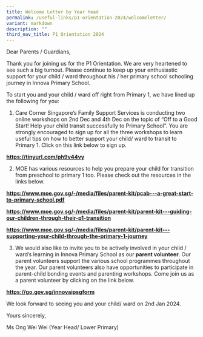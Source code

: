 ```yaml
---
title: Welcome Letter by Year Head
permalink: /useful-links/p1-orientation-2024/welcomeletter/
variant: markdown
description: ""
third_nav_title: P1 Orientation 2024
---
```

Dear Parents / Guardians,

Thank you for joining us for the P1 Orientation. We are very heartened to see such a big turnout. Please continue to keep up your enthusiastic support for your child / ward throughout his / her primary school schooling journey in Innova Primary School.

To start you and your child / ward off right from Primary 1, we have lined up the following for you:

1) Care Corner Singapore’s Family Support Services is conducting two online workshops on 2nd Dec and 4th Dec on the topic of “Off to a Good Start! Help your child transit successfully to Primary School”. You are strongly encouraged to sign up for all the three workshops to learn useful tips on how to better support your child/ ward to transit to Primary 1. Click on this link below to sign up.

**https://tinyurl.com/ph9v44vy**

2) MOE has various resources to help you prepare your child for transition from preschool to primary 1 too. Please check out the resources in the links below.

**https://www.moe.gov.sg/-/media/files/parent-kit/pcab---a-great-start-to-primary-school.pdf**

**https://www.moe.gov.sg/-/media/files/parent-kit/parent-kit---guiding-our-children-through-their-p1-transition**

**https://www.moe.gov.sg/-/media/files/parent-kit/parent-kit---supporting-your-child-through-the-primary-1-journey**

3) We would also like to invite you to be actively involved in your child / ward’s learning in Innova Primary School as our **parent volunteer**. Our parent volunteers support the various school programmes throughout the year. Our parent volunteers also have opportunities to participate in parent-child bonding events and parenting workshops. Come join us as a parent volunteer by clicking on the link below.

**https://go.gov.sg/innovaipsgform**

We look forward to seeing you and your child/ ward on 2nd Jan 2024.

Yours sincerely,

Ms Ong Wei Wei (Year Head/ Lower Primary)